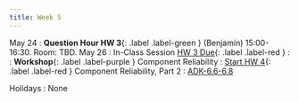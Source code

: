 ```yaml
---
title: Week 5
---
```


<!-- <a href="" target="_blank">link</a> -->
<!-- <a href="https://tudelft-citg.github.io/HOS-prob-design/unlisted/assignment.html" target="_blank">Start HW 1</a> -->

May 24
: **Question Hour HW 3**{: .label .label-green } (Benjamin) 15:00-16:30. Room: TBD.
May 26
: In-Class Session <a href="https://tudelft-citg.github.io/HOS-prob-design/unlisted/assignment.html" target="_blank">HW 3 Due</a>{: .label .label-red }
  : 
: **Workshop**{: .label .label-purple } Component Reliability
: <a href="https://tudelft-citg.github.io/HOS-prob-design/unlisted/assignment.html" target="_blank">Start HW 4</a>{: .label .label-red } Component Reliability, Part 2
  : <a href="https://www-cambridge-org.tudelft.idm.oclc.org/highereducation/books/structural-and-system-reliability/7B7F299239AD41812A0C3E2E93B3CA57#overview" target="_blank">ADK-6.6-6.8</a>

Holidays
: None
